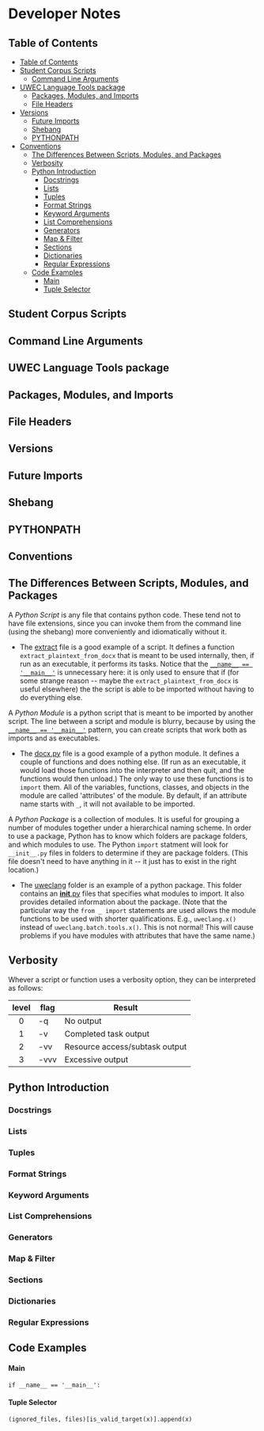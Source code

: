 Developer Notes
===============

Table of Contents
-----------------

* [Table of Contents](#table-of-contents)
* [Student Corpus Scripts](#student-corpus-scripts)
  * [Command Line Arguments](#command-line-arguments)
* [UWEC Language Tools package](#uwec-language-tools-package)
  * [Packages, Modules, and Imports](#packages,-modules,-and-imports)
  * [File Headers](#file-headers)
* [Versions](#versions)
  * [Future Imports](#future-imports)
  * [Shebang](#shebang)
  * [PYTHONPATH](#pythonpath)
* [Conventions](#conventions)
  * [The Differences Between Scripts, Modules, and Packages](#the-differences-between-scripts,-modules,-and-packages)
  * [Verbosity](#verbosity)
  * [Python Introduction](#python-introduction)
    * [Docstrings](#docstrings)
    * [Lists](#lists)
    * [Tuples](#tuples)
    * [Format Strings](#format-strings)
    * [Keyword Arguments](#keyword-arguments)
    * [List Comprehensions](#list-comprehensions)
    * [Generators](#generators)
    * [Map & Filter](#map-&-filter)
    * [Sections](#sections)
    * [Dictionaries](#dictionaries)
    * [Regular Expressions](#regular-expressions)
  * [Code Examples](#code-examples)
    * [Main](#main)
    * [Tuple Selector](#tuple-selector)


Student Corpus Scripts
----------------------

## Command Line Arguments

UWEC Language Tools package
---------------------------

## Packages, Modules, and Imports

## File Headers

Versions
--------
## Future Imports

## Shebang

## PYTHONPATH

Conventions
-----------

## The Differences Between Scripts, Modules, and Packages

A *Python Script* is any file that contains python code. These tend not to have file extensions, since you can invoke them from the command line (using the shebang) more conveniently and idiomatically without it.

* The [extract](scripts/extract) file is a good example of a script. It defines a function `extract_plaintext_from_docx` that is meant to be used internally, then, if run as an executable, it performs its tasks. Notice that the [`__name__ == '__main__'`](#main) is unnecessary here: it is only used to ensure that if (for some strange reason -- maybe the `extract_plaintext_from_docx` is useful elsewhere) the the script is able to be imported without having to do everything else.

A *Python Module* is a python script that is meant to be imported by another script. The line between a script and module is blurry, because by using the [`__name__ == '__main__'`](#main) pattern, you can create scripts that work both as imports and as executables.

* The [docx.py](uweclang/binary/docx.py) file is a good example of a python module. It defines a couple of functions and does nothing else. (If run as an executable, it would load those functions into the interpreter and then quit, and the functions would then unload.) The only way to use these functions is to `import` them. All of the variables, functions, classes, and objects in the module are called 'attributes' of the module. By default, if an attribute name starts with `_`, it will not available to be imported.

A *Python Package* is a collection of modules. It is useful for grouping a number of modules together under a hierarchical naming scheme. In order to use a package, Python has to know which folders are package folders, and which modules to use. The Python `import` statment will look for `__init__.py` files in folders to determine if they are package folders. (This file doesn't need to have anything in it -- it just has to exist in the right location.) 

* The [uweclang](#uweclang) folder is an example of a python package. This folder contains an [__init__.py](#uweclang/__init__.py) files that specifies what modules to import. It also provides detailed information about the package. (Note that the particular way the `from _ import` statements are used allows the module functions to be used with shorter qualifications. E.g., `uweclang.x()` instead of `uweclang.batch.tools.x()`. This is not normal! This will cause problems if you have modules with attributes that have the same name.)

## Verbosity

Whever a script or function uses a verbosity option, they can be interpreted as follows:

| level | flag | Result                         |
|:-----:|------|--------------------------------|
| 0     | -q   | No output                      |
| 1     | -v   | Completed task output          |
| 2     | -vv  | Resource access/subtask output |
| 3     | -vvv | Excessive output               |

## Python Introduction

### Docstrings
### Lists
### Tuples
### Format Strings
### Keyword Arguments
### List Comprehensions
### Generators
### Map & Filter
### Sections
### Dictionaries
### Regular Expressions

## Code Examples

#### Main

    if __name__ == '__main__':

#### Tuple Selector

    (ignored_files, files)[is_valid_target(x)].append(x)
